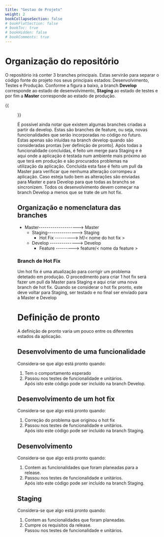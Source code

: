 ```yaml
---
title: "Gestao de Projeto"
weight: 2
bookCollapseSection: false
# bookFlatSection: false
# bookToc: true
# bookHidden: false
# bookComments: true
---
```

# Organização do repositório
O repositório irá conter 3 branches principais. Estas servirão para separar o código fonte do projeto nos seus principais estados: Desenvolvimento, Testes e Produção. Conforme a figura a baixo, a branch **Develop** corresponde ao estado de desenvolvimento, **Staging** ao estado de testes e por fim a **Master** corresponde ao estado de produção.

{{<figure src="/images/money-manager/0.0_Source-Code-Management-Protocol.png">}}
 
É possível ainda notar que existem algumas branches criadas a partir da develop. Estas são branches de feature, ou seja, novas funcionalidades que serão incorporadas no código no futuro. Estas apenas são inluídas na branch develop quando são consideradas prontas [ver definição de pronto]. Após todas a funcionalidade concluídas, é feito um merge para Staging e é aqui onde a aplicação é testada num ambiente mais próximo ao que terá em produção e são procurados problemas na utilização da aplicação. Concluída esta fase é feito um pull da Master para verificar que nenhuma alteração corrompeu a aplicação. Caso esteja tudo bem as alterações são enviadas para Master e para Develop para que todas as branchs se sincronizem.
Todos os desenvolvimento devem começar na branch Develop a menos que se trate de um hot fix.
 
## Organização e nomenclatura das branches  
- Master--------------------> Master  
    - Staging---------------> Staging  
        - Hot Fix ---------> hf/< nome do hot fix >  
    - Develop --------------> Develop  
        - Feature ---------> feature/< nome da feature >  
 
### Branch de Hot Fix  
Um hot fix é uma atualização para corrigir um problema detetado em produção. O procedimento para criar 1 hot fix será fazer um pull da Master para Staging e aqui criar uma nova branch de hot fix. Quando se considerar o hot fix pronto, este deve voltar para Staging, ser testado e no final ser enviado para a Master e Develop
 
# Definição de pronto
A definição de pronto varia um pouco entre os diferentes estados da aplicação.
 
## Desenvolvimento de uma funcionalidade
Considera-se que algo está pronto quando:
1. Tem o comportamento esperado
2. Passou nos testes de funcionalidade e unitários.  
Após isto este código pode ser incluído na branch Develop.
 
## Desenvolvimento de um hot fix
Considera-se que algo está pronto quando:
1. Correção do problema que originou o hot fix
2. Passou nos testes de funcionalidade e unitários.  
Após isto este código pode ser incluído na branch Staging.
 
## Desenvolvimento
Considera-se que algo está pronto quando:
1. Contem as funcionalidades que foram planeadas para a release.
2. Passou nos testes de funcionalidade e unitários.  
Após isto este código pode ser incluído na branch Staging.
 
## Staging
Considera-se que algo está pronto quando:
1. Contem as funcionalidades que foram planeadas.
2. Cumpre os requisitos da release.  
Passou nos testes de funcionalidade e unitários.